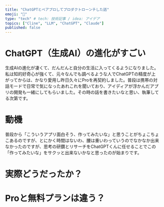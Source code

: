 ```yaml
---
title: "ChatGPTとペアプロしてプロダクトローンチした話"
emoji: "🤖"
type: "tech" # tech: 技術記事 / idea: アイデア
topics: ["Cline", "LLM", "ChatGPT", "Claude"]
published: false
---
```


# ChatGPT（生成AI）の進化がすごい
生成AIの進化が凄くて、だんだんと自分の生活に入ってくるようになりました。
私は知的好奇心が強くて、元々なんでも調べるような人でChatGPTの精度が上がってからは、かなり愛用し昨日久々にProを再契約しました。普段は携帯の対話モードで日常で気になったあれこれを聞いており、アイディアが浮かんだアプリの開発も一緒にしてもらいました。その時の話を書きたいなと思い、執筆してる次第です。

# 動機
普段から「こういうアプリ面白そう、作ってみたいな」と思うことがちょこちょこあるのですが、とにかく時間はないわ、腰は重いわっていうのでなかなか出来なかったのですが、思考の研鑽とリサーチをChatGPTくんに任せることでこの「作ってみたいな」をサクッと出来ないかなと思ったのが始まりです。

# 実際どうだったか？

# Proと無料プランは違う？
